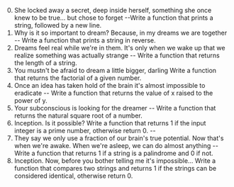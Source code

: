 0. She locked away a secret, deep inside herself, something she once knew to be true... but chose to forget --Write a function that prints a string, followed by a new line.
1. Why is it so important to dream? Because, in my dreams we are together -- Write a function that prints a string in reverse.
2. Dreams feel real while we're in them. It's only when we wake up that we realize something was actually strange -- Write a function that returns the length of a string.
3. You mustn't be afraid to dream a little bigger, darling
Write a function that returns the factorial of a given number.
4. Once an idea has taken hold of the brain it's almost impossible to eradicate -- Write a function that returns the value of x raised to the power of y.
5. Your subconscious is looking for the dreamer -- Write a function that returns the natural square root of a number.
6. Inception. Is it possible?
Write a function that returns 1 if the input integer is a prime number, otherwise return 0. --
7. They say we only use a fraction of our brain's true potential. Now that's when we're awake. When we're asleep, we can do almost anything -- Write a function that returns 1 if a string is a palindrome and 0 if not.
8. Inception. Now, before you bother telling me it's impossible...
Write a function that compares two strings and returns 1 if the strings can be considered identical, otherwise return 0.
